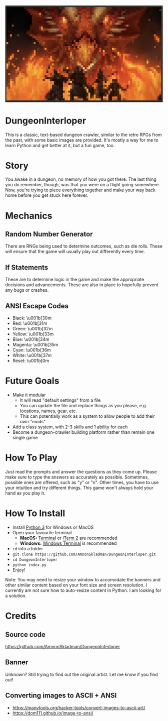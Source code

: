 ![Dungeon Interloper hero banner](/src/components/images/hero/hero-preview.png "Dungeon Interloper hero banner")

# DungeonInterloper
This is a classic, text-based dungeon crawler, similar to the retro RPGs from the past, with some basic images are provided. It's mostly a way for me to learn Python and get better at it, but a fun game, too.

# Story
You awake in a dungeon, no memory of how you got there. The last thing you do remember, though, was that you were on a flight going somewhere. Now, you're trying to piece everything together and make your way back home before you get stuck here forever.

# Mechanics

## Random Number Generator
There are RNGs being used to determine outcomes, such as die rolls. These will ensure that the game will usually play out differently every time.

## If Statements
These are to determine logic in the game and make the appropriate decisions and advancements. These are also in place to hopefully prevent any bugs or crashes.

## ANSI Escape Codes

- Black: \u001b[30m
- Red: \u001b[31m
- Green: \u001b[32m
- Yellow: \u001b[33m
- Blue: \u001b[34m
- Magenta: \u001b[35m
- Cyan: \u001b[36m
- White: \u001b[37m
- Reset: \u001b[0m

# Future Goals
- Make it modular
    - It will read "default settings" from a file
    - You can update the file and replace things as you please, e.g. locations, names, gear, etc.
    - This can potentially work as a system to allow people to add their own "mods"
- Add a class system, with 2-3 skills and 1 ability for each
- Become a dungeon-crawler building platform rather than remain one single game

# How To Play
Just read the prompts and answer the questions as they come up. Please make sure to type the answers as accurately as possible. Sometimes, possible ones are offered, such as "y" or "n". Other times, you have to use your intuition and try different things. This game won't always hold your hand as you play it.

# How To Install
- Install [Python 3](https://www.python.org/downloads/) for Windows or MacOS
- Open your favourite terminal
    - **MacOS:** [Terminal](https://support.apple.com/en-ca/guide/terminal/welcome/mac) or [iTerm 2](https://www.iterm2.com/downloads.html) are recommended
    - **Windows:** [Windows Terminal](https://www.microsoft.com/en-ca/p/windows-terminal/9n0dx20hk701?activetab=pivot:overviewtab) is recommended
- `cd` into a folder
- `git clone https://github.com/AmnonSkladman/DungeonInterloper.git`
- `cd DungeonInterloper`
- `python index.py`
- Enjoy!

Note: You may need to resize your window to accomodate the banners and other similar content based on your font size and screen resolution. I currently am not sure how to auto-resize content in Python. I am looking for a solution.

# Credits

## Source code
https://github.com/AmnonSkladman/DungeonInterloper

## Banner
Unknown? Still trying to find out the original artist. Let me know if you find out!

## Converting images to ASCII + ANSI
- https://manytools.org/hacker-tools/convert-images-to-ascii-art/
- https://dom111.github.io/image-to-ansi/